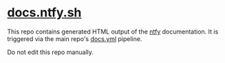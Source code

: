 # [docs.ntfy.sh](https://docs.ntfy.sh)

This repo contains generated HTML output of the [ntfy](https://github.com/binwiederhier/ntfy) documentation.
It is triggered via the main repo's [docs.yml](https://github.com/binwiederhier/ntfy/blob/main/.github/workflows/build.yaml) pipeline.

Do not edit this repo manually.
